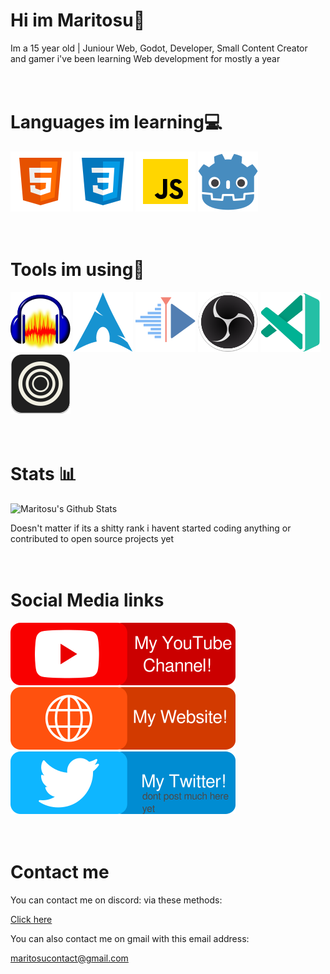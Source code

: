 # Hi im Maritosu👋

Im a 15 year old | Juniour Web, Godot, Developer, Small Content Creator and gamer i've been learning Web development for mostly a year
<br><br><br>



# Languages im learning💻

[![HTML](svgs/html.svg)](https://www.w3schools.com/html/)
[![CSS](svgs/css.svg)](https://www.w3schools.com/css/)
[![JavaScript](svgs/js.svg)]((https://www.w3schools.com/js/))
[![Godot](svgs/godot.svg)](https://godotengine.org)
<br><br><br>



# Tools im using🔨

[![Audacity](svgs/audacity.svg)](https://audacity.org)
[![ArchLinux](svgs/archlinux.svg)](https://archlinux.org)
[![KdenLive](svgs/kdenlive.svg)](https://kdenlive.org)
[![OBS](svgs/obstudio.svg)](https://obsproject.com)
[![VsCode](svgs/vscode.svg)](https://code.visualstudio.com/)
[![Zen](svgs/zen.svg)](https://zen-browser.app/)
<br><br><br>



# Stats 📊

![Maritosu's Github Stats](https://github-readme-stats.vercel.app/api?username=1nhp&show_icons=true&theme=dracula)

Doesn't matter if its a shitty rank i havent started coding anything or contributed to open source projects yet
<br><br><br>



# Social Media links
[![YT](svgs/promo-yt.svg)](https://www.youtube.com/@Maritosu)
[![Site](svgs/promo-site.svg)](https://1nhp.github.io/my-personal-website/)
[![Twitter](svgs/promo-twitter.svg)](https://x.com/Baldguyakamari)
<br><br><br>



# Contact me
You can contact me on discord: via these methods:

[Click here](contactme.md)

You can also contact me on gmail with this email address:

maritosucontact@gmail.com